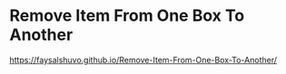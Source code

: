 # Remove Item From One Box To Another
https://faysalshuvo.github.io/Remove-Item-From-One-Box-To-Another/
